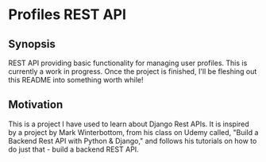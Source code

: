 # Profiles REST API

## Synopsis

REST API providing basic functionality for managing user profiles. This is currently a work in progress. Once the project is finished, I'll be fleshing out this README into something worth while!

## Motivation

This is a project I have used to learn about Django Rest APIs. It is inspired by a project by Mark Winterbottom, from his class on Udemy called, "Build a Backend Rest API with Python & Django," and follows his tutorials on how to do just that - build a backend REST API. 
